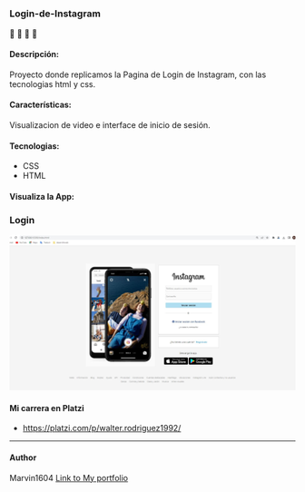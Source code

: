 # 


### Login-de-Instagram
📝 💚  🐍  🚀

#### Descripción:
Proyecto donde replicamos la Pagina de Login de Instagram, con las tecnologias html y css.

#### Características: 
Visualizacion de video e interface de inicio de sesión.
#### Tecnologias:

- CSS
- HTML

#### Visualiza la App:

### Login
![](https://github.com/marvin1604/Login-de-Instagram/blob/main/images/Captura.JPG)


#### Mi carrera en Platzi
- https://platzi.com/p/walter.rodriguez1992/

------------
#### Author
Marvin1604
[Link to My portfolio](https://marvin1604.github.io/portafolio/)<br>
